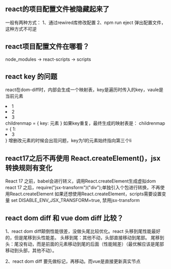 ## react的项目配置文件被隐藏起来了
一般有两种方式：
1、通过rewired库修改配置
2、npm run eject 弹出配置文件，这种方式不可逆

## react项目配置文件在哪看？
node_modules -> react-scripts ->  scripts

## react key 的问题
react在dom-diff时，内部会生成一个映射表，key是遍历时传入的key，vaule是当前元素
<li key='1'>1</li>
<li key='1'>2</li>
<li key='1'>3</li>
childrenmap = {
    key: 元素
}
如果key重复，最终生成的映射表是：
childrenmap = {
    1: <li key='1'>3</li>
}
增删改元素的时候会出现问题，key为1的元素始终指向第三个li

## react17之后不再使用 React.createElement()，jsx转换规则有变化
React 17 之前，babel会进行转义，调用React.createElement生成虚拟dom
react 17 之后，require("jsx-transform")("div");单独引入个包进行转换，不再使用React.createElement
如果还想使用React.createElement，scripts需要设置变量 set DISABLE_ENV_JSX_TRANSFORM=true,
禁用jsx-transform


## react dom diff 和 vue dom diff 比较？
1、react dom diff颠倒性能很差，没做头尾比较优化。react 头移到尾性能最好的，但是尾移到头性能差。
    头移到尾：其他不动，头部直接移动到尾部。
    尾移到头：尾没有动，而是前面的元素移动到尾的后面（性能贼差）（最优解应该是尾部移动到头部，其他不动）。

2、react dom diff 要先做标记，再移动。而vue是直接更新真实节点